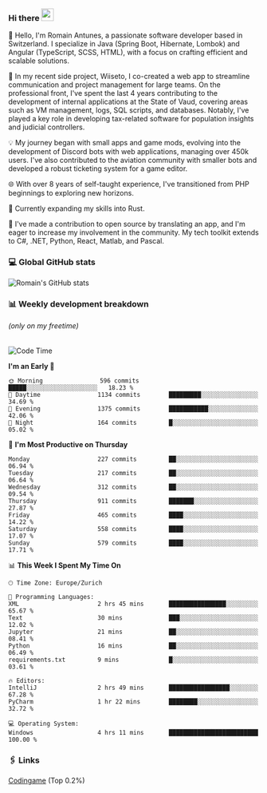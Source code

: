 ### Hi there <img src="https://media.giphy.com/media/hvRJCLFzcasrR4ia7z/giphy.gif" width="25px" height="25px">

👋 Hello, I'm Romain Antunes, a passionate software developer based in Switzerland. I specialize in Java (Spring Boot, Hibernate, Lombok) and Angular (TypeScript, SCSS, HTML), with a focus on crafting efficient and scalable solutions.

🚀 In my recent side project, Wiiseto, I co-created a web app to streamline communication and project management for large teams. On the professional front, I've spent the last 4 years contributing to the development of internal applications at the State of Vaud, covering areas such as VM management, logs, SQL scripts, and databases. Notably, I've played a key role in developing tax-related software for population insights and judicial controllers.

💡 My journey began with small apps and game mods, evolving into the development of Discord bots with web applications, managing over 450k users. I've also contributed to the aviation community with smaller bots and developed a robust ticketing system for a game editor.

🌐 With over 8 years of self-taught experience, I've transitioned from PHP beginnings to exploring new horizons.

🌱 Currently expanding my skills into Rust.

🤝 I've made a contribution to open source by translating an app, and I'm eager to increase my involvement in the community. My tech toolkit extends to C#, .NET, Python, React, Matlab, and Pascal.



### 💻 Global GitHub stats
![Romain's GitHub stats](https://github-readme-streak-stats.herokuapp.com/?user=romainantunes&theme=dark)


### 📊 Weekly development breakdown 
###### *(only on my freetime)*

<!--START_SECTION:wakastats-->
![Code Time](http://img.shields.io/badge/Code%20Time-1%2C639%20hrs%2045%20mins-blue)

**I'm an Early 🐤** 

```text
🌞 Morning                596 commits         █████░░░░░░░░░░░░░░░░░░░░   18.23 % 
🌆 Daytime                1134 commits        █████████░░░░░░░░░░░░░░░░   34.69 % 
🌃 Evening                1375 commits        ███████████░░░░░░░░░░░░░░   42.06 % 
🌙 Night                  164 commits         █░░░░░░░░░░░░░░░░░░░░░░░░   05.02 % 
```
📅 **I'm Most Productive on Thursday** 

```text
Monday                   227 commits         ██░░░░░░░░░░░░░░░░░░░░░░░   06.94 % 
Tuesday                  217 commits         ██░░░░░░░░░░░░░░░░░░░░░░░   06.64 % 
Wednesday                312 commits         ██░░░░░░░░░░░░░░░░░░░░░░░   09.54 % 
Thursday                 911 commits         ███████░░░░░░░░░░░░░░░░░░   27.87 % 
Friday                   465 commits         ████░░░░░░░░░░░░░░░░░░░░░   14.22 % 
Saturday                 558 commits         ████░░░░░░░░░░░░░░░░░░░░░   17.07 % 
Sunday                   579 commits         ████░░░░░░░░░░░░░░░░░░░░░   17.71 % 
```


📊 **This Week I Spent My Time On** 

```text
🕑︎ Time Zone: Europe/Zurich

💬 Programming Languages: 
XML                      2 hrs 45 mins       ████████████████░░░░░░░░░   65.67 % 
Text                     30 mins             ███░░░░░░░░░░░░░░░░░░░░░░   12.02 % 
Jupyter                  21 mins             ██░░░░░░░░░░░░░░░░░░░░░░░   08.41 % 
Python                   16 mins             ██░░░░░░░░░░░░░░░░░░░░░░░   06.49 % 
requirements.txt         9 mins              █░░░░░░░░░░░░░░░░░░░░░░░░   03.61 % 

🔥 Editors: 
IntelliJ                 2 hrs 49 mins       █████████████████░░░░░░░░   67.28 % 
PyCharm                  1 hr 22 mins        ████████░░░░░░░░░░░░░░░░░   32.72 % 

💻 Operating System: 
Windows                  4 hrs 11 mins       █████████████████████████   100.00 % 
```


<!--END_SECTION:wakastats-->

### 🖇 Links

[Codingame](https://www.codingame.com/profile/defc3ee5279aecc1bb6114e1f994ea9b3325423) (Top 0.2%)
